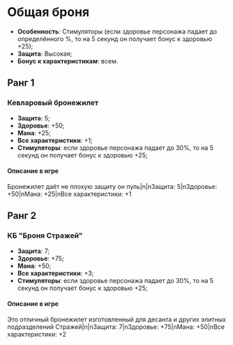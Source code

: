 # Общая броня

* **Особенность**: Стимуляторы (если здоровье персонажа падает до определённого %, то на 5 секунд он получает бонус к здоровью +25);
* **Защита**: Высокая;
* **Бонус к характеристикам**: всем.

## Ранг 1

### Кевларовый бронежилет

* **Защита**: 5;
* **Здоровье**: +50;
* **Мана**: +25;
* **Все характеристики**: +1;
* **Стимуляторы**: если здоровье персонажа падает до 30%, то на 5 секунд он получает бонус к здоровью +25;

#### Описание в игре
Бронежилет даёт не плохую защиту он пуль|n|nЗащита: 5|nЗдоровье: +50|nМана: +25|nВсе характеристики: +1

## Ранг 2

### КБ "Броня Стражей"

* **Защита**: 7;
* **Здоровье**: +75;
* **Мана**: +50;
* **Все характеристики**: +3;
* **Стимуляторы**: если здоровье персонажа падает до 30%, то на 5 секунд он получает бонус к здоровью +25;

#### Описание в игре
Это отличный бронежилет изготовленный для десанта и других элитных подразделений Стражей|n|nЗащита: 7|nЗдоровье: +75|nМана: +50|nВсе характеристики: +2